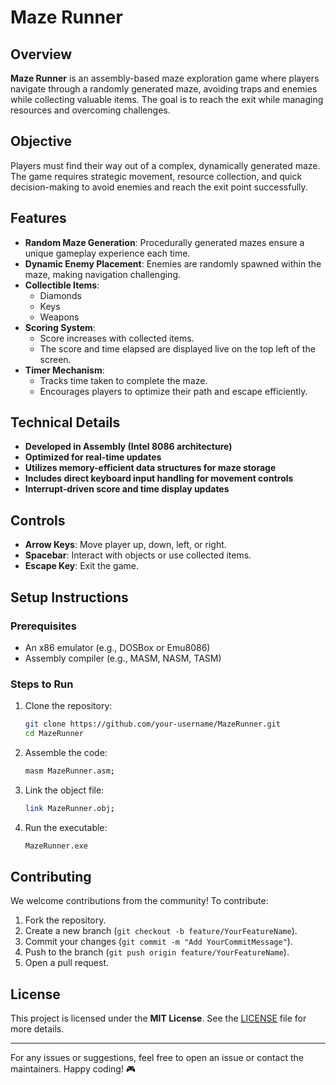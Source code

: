 # Maze Runner

## Overview
**Maze Runner** is an assembly-based maze exploration game where players navigate through a randomly generated maze, avoiding traps and enemies while collecting valuable items. The goal is to reach the exit while managing resources and overcoming challenges.

## Objective
Players must find their way out of a complex, dynamically generated maze. The game requires strategic movement, resource collection, and quick decision-making to avoid enemies and reach the exit point successfully.

## Features
- **Random Maze Generation**: Procedurally generated mazes ensure a unique gameplay experience each time.
- **Dynamic Enemy Placement**: Enemies are randomly spawned within the maze, making navigation challenging.
- **Collectible Items**:
  - Diamonds
  - Keys
  - Weapons
- **Scoring System**:
  - Score increases with collected items.
  - The score and time elapsed are displayed live on the top left of the screen.
- **Timer Mechanism**:
  - Tracks time taken to complete the maze.
  - Encourages players to optimize their path and escape efficiently.

## Technical Details
- **Developed in Assembly (Intel 8086 architecture)**
- **Optimized for real-time updates**
- **Utilizes memory-efficient data structures for maze storage**
- **Includes direct keyboard input handling for movement controls**
- **Interrupt-driven score and time display updates**

## Controls
- **Arrow Keys**: Move player up, down, left, or right.
- **Spacebar**: Interact with objects or use collected items.
- **Escape Key**: Exit the game.

## Setup Instructions
### Prerequisites
- An x86 emulator (e.g., DOSBox or Emu8086)
- Assembly compiler (e.g., MASM, NASM, TASM)

### Steps to Run
1. Clone the repository:
   ```bash
   git clone https://github.com/your-username/MazeRunner.git
   cd MazeRunner
   ```
2. Assemble the code:
   ```bash
   masm MazeRunner.asm;
   ```
3. Link the object file:
   ```bash
   link MazeRunner.obj;
   ```
4. Run the executable:
   ```bash
   MazeRunner.exe
   ```

## Contributing
We welcome contributions from the community! To contribute:
1. Fork the repository.
2. Create a new branch (`git checkout -b feature/YourFeatureName`).
3. Commit your changes (`git commit -m "Add YourCommitMessage"`).
4. Push to the branch (`git push origin feature/YourFeatureName`).
5. Open a pull request.

## License
This project is licensed under the **MIT License**. See the [LICENSE](LICENSE) file for more details.

---

For any issues or suggestions, feel free to open an issue or contact the maintainers. Happy coding! 🎮

